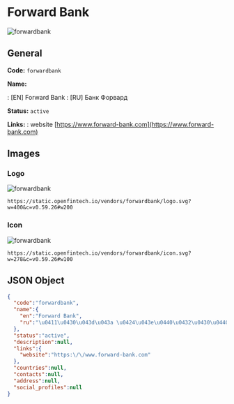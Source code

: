 
# Forward Bank 
![forwardbank](https://static.openfintech.io/vendors/forwardbank/logo.svg?w=400&c=v0.59.26#w200)  

## General 
 
**Code:** `forwardbank` 
 
**Name:** 
 
:	[EN] Forward Bank 
:	[RU] Банк Форвард 
 
**Status:** `active` 
 
**Links:** 
: website [https://www.forward-bank.com](https://www.forward-bank.com) 
 

## Images 

### Logo 
 
![forwardbank](https://static.openfintech.io/vendors/forwardbank/logo.svg?w=400&c=v0.59.26#w200)  

```
https://static.openfintech.io/vendors/forwardbank/logo.svg?w=400&c=v0.59.26#w200
```  

### Icon 
 
![forwardbank](https://static.openfintech.io/vendors/forwardbank/icon.svg?w=278&c=v0.59.26#w100)  

```
https://static.openfintech.io/vendors/forwardbank/icon.svg?w=278&c=v0.59.26#w100
```  

## JSON Object 

```json
{
  "code":"forwardbank",
  "name":{
    "en":"Forward Bank",
    "ru":"\u0411\u0430\u043d\u043a \u0424\u043e\u0440\u0432\u0430\u0440\u0434"
  },
  "status":"active",
  "description":null,
  "links":{
    "website":"https:\/\/www.forward-bank.com"
  },
  "countries":null,
  "contacts":null,
  "address":null,
  "social_profiles":null
}
```  
